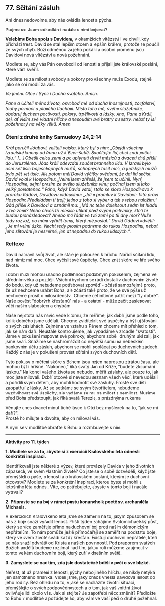 ## 77. **Sčítání zásluh**

Ani dnes nedovolme, aby nás ovládla lenost a pýcha.

Ptejme se: Jsem odhodlán i nadále s nimi bojovat?

**Velebíme Boha spolu s Davidem,** v okamžicích vítězství i ve chvíli, kdy přichází trest. David se stal lepším otcem a lepším králem, protože se poučil ze svých chyb. Boží odměnou za jeho pokání a osobní proměnu jsou Davidovi nová vítězství a nová požehnání.

Modlete se, aby vás Pán osvobodil od lenosti a přijali jste královské poslání, které vám svěřil.

Modlete se za milost svobody a pokory pro všechny muže Exodu, stejně jako se oni modlí za vás.

_Ve jménu Otce i Syna i Ducha svatého. Amen._

_Pane a Učiteli mého života, osvoboď mě od ducha lhostejnosti, zoufalství, touhy po moci a planého tlachání. Místo toho mě, svého služebníka, obdaruj duchem poctivosti, pokory, trpělivosti a lásky. Ano, Pane a Králi, dej, ať vidím své vlastní hříchy a nesoudím své bratry a sestry, neboť ty jsi požehnaný na věky věků. Amen._

### Čtení z druhé knihy Samuelovy 24,2-14

_Král poručil Jóabovi, veliteli vojska, který byl s ním: „Obejdi všechny izraelské kmeny od Danu až k Beer-šebě. Spočítejte lid, chci znát počet lidu.“ [...] Obešli celou zemi a po uplynutí devíti měsíců a dvaceti dnů přišli do Jeruzaléma. Jóab králi odevzdal součet branného lidu: V Izraeli bylo osm set tisíc bojeschopných mužů, schopných tasit meč, a judských mužů bylo pět set tisíc. Ale potom měl David výčitky svědomí, že dal lid sečíst. David volal k Hospodinu: „Velmi jsem zhřešil, že jsem to učinil. Nyní, Hospodine, sejmi prosím ze svého služebníka vinu; počínal jsem si jako velký pomatenec.“ Ráno, když David vstal, stalo se slovo Hospodinovo k proroku Gádovi, Davidovu vidoucímu: „Jdi a promluv k Davidovi: Toto praví Hospodin: Předkládám ti trojí; jedno z toho si vyber a tak s tebou naložím.“ Gád přišel k Davidovi a oznámil mu: „Má na tebe dolehnout sedm let hladu v tvé zemi? Nebo chceš tři měsíce utíkat před svými protivníky, kteří tě budou pronásledovat? Anebo má řádit ve tvé zemi po tři dny mor? Nuže tedy rozvaž, co mám vyřídit tomu, který mě poslal.“ David Gádovi odvětil: „Je mi velmi úzko. Nechť tedy prosím padneme do rukou Hospodinu, neboť jeho slitování je nesmírné, jen ať nepadnu do rukou lidských.“._

### Reflexe

David napravil svůj život, ale stále je pokoušen k hříchu. Nařídí sčítání lidu, nad nimiž má moc. Chce vyčíslit své úspěchy. Chce znát skóre ve hře svého života.

I dobří muži mohou snadno podlehnout podobným pokušením, zejména ve středním věku a později. Všichni bychom se rádi dostali v duchovním životě do bodu, kdy už nebudeme potřebovat zpověď - zčásti samozřejmě proto, že už nechceme urážet Boha, ale zčásti také proto, že ve své pýše už nechceme prosit o milosrdenství. Chceme definitivně patřit mezi "ty dobré". Naše pověst “dobrých křesťanů” nás - a ostatní - může začít zaslepovat vůči našim slabostem a chybám.

Naše nejistota nás navíc vede k tomu, že měříme, jak dobří jsme podle toho, kolik dobrého jsme udělali. Chceme zviditelnit své úspěchy a být ujišťováni o svých zásluhách. Zejména ve vztahu s Pánem chceme mít přehled o tom, jak se nám daří. Neustále kontrolujeme, jak vypadáme v zrcadle "svatosti". Jsme v pokušení mapovat své pokroky, abychom sobě i druhým ukázali, jak jsme svatí. Snažíme se nashromáždit co největší sumu na nebeském bankovním účtu zásluh, abychom se mohli poplácat po duchovních zádech. \
Každý z nás je v pokušení provést sčítání svých duchovních dětí.

Tyto pokusy o měření skóre s Bohem jsou nejen naprostou ztrátou času, ale mohou být i hříšné. "Nakonec," říká svatý Jan od Kříže, "budete zkoumáni láskou." Na konci vašeho života se nebudou měřit zásluhy, ale pouze to, jak moc jste milovali. Dobří otcové si nevedou seznam všech věcí, které udělali a pořídili svým dětem, aby mohli hodnotit své zásluhy. Prostě své děti zaopatřují z lásky. Až se setkáme se svým Stvořitelem, nebudeme vyzdvihovat své úspěchy, ale vydáme se mu na milost a nemilost. Musíme před Boha předstoupit, jak říká svatá Terezie, s prázdnýma rukama.

Věnujte dnes dvacet minut tiché lásce k Otci bez myšlenek na to, "jak se mi daří?". \
Prostě ho milujte a dovolte, aby on miloval vás.

A nyní se v modlitbě obraťte k Bohu a rozmlouvejte s ním.

---

**Aktivity pro 11. týden**

**1. Modlete se za to, abyste si z exercicií Královského léta odnesli konkrétní inspiraci.**

Identifikovali jste některé z výzev, které provázely Davida v jeho životních zápasech, ve svém vlastním životě? Co jste se o sobě dozvěděli, když jste přemýšleli o pýše, o lenosti a o královském poslání, kterým je duchovní otcovství? Modlete se za konkrétní inspiraci, kterou byste si mohli z letošního léta odnést. Víte, co potřebujete, abyste v tomto boji i nadále vytrvali?

**2. Připravte se na boj v rámci půstu konaného k poctě sv. archanděla Michaela.**

V exerciciích Královského léta jsme se zaměřili na to, jakým způsobem se nás z boje snaží vyřadit lenost. Příští týden zahájíme Svatomichaelský půst, který se více zaměřuje přímo na duchovní boj proti našim démonickým nepřátelům. To nám pomůže ještě přímočařeji se zaměřit na podstatu boje, který ve svém životě svádí každý křesťan. Existují duchovní nepřátelé, kteří se nás snaží odvrátit od Krista a našich povinností. Pod praporem svatých Božích andělů budeme rozjímat nad tím, jakou roli můžeme zaujmout v tomto velkém duchovním boji, který zuří v dnešním světě.

**3. Zamyslete se nad tím, zda jste dostatečně bdělí v péči o své blízké.**

Neřest, ať už pramení z lenosti, pýchy nebo jiného hříchu, se nikdy netýká jen samotného hříšníka. Viděli jsme, jaký chaos vnesla Davidova lenost do jeho rodiny. Bez ohledu na to, v jaké se nacházíte životní situaci, přemýšlejte o svých zodpovědnostech a o tom, jak váš vnitřní život ovlivňuje lidi okolo vás. Jak si stojíte? Je zapotřebí něco změnit? Předložte to Bohu v modlitbě a požádejte ho, aby vám ve vaší péči o druhé požehnal.
